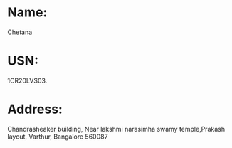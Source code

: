 # Name: 
Chetana
# USN: 
1CR20LVS03.
# Address: 
Chandrasheaker building, Near lakshmi narasimha swamy temple,Prakash layout, Varthur, Bangalore 560087
